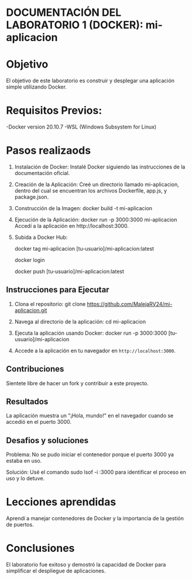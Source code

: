 # DOCUMENTACIÓN DEL LABORATORIO 1 (DOCKER): mi-aplicacion

# Objetivo
El objetivo de este laboratorio es construir y desplegar una aplicación simple utilizando Docker. 

# Requisitos Previos:
-Docker version 20.10.7
-WSL (Windows Subsystem for Linux)

# Pasos realizaods
1. Instalación de Docker: Instalé Docker siguiendo las instrucciones de la documentación oficial.
2. Creación de la Aplicación: Creé un directorio llamado mi-aplicacion, dentro del cual se encuentran los archivos Dockerfile, app.js, y package.json.
3. Construcción de la Imagen:
    docker build -t mi-aplicacion 
4. Ejecución de la Aplicación:
    docker run -p 3000:3000 mi-aplicacion
Accedí a la aplicación en http://localhost:3000.
5. Subida a Docker Hub:
   
    docker tag mi-aplicacion [tu-usuario]/mi-aplicacion:latest
   
    docker login
   
    docker push [tu-usuario]/mi-aplicacion:latest
   
## Instrucciones para Ejecutar

1. Clona el repositorio:
git clone https://github.com/MalejaRV24/mi-aplicacion.git

2. Navega al directorio de la aplicación:
cd mi-aplicacion

3. Ejecuta la aplicación usando Docker:
docker run -p 3000:3000 [tu-usuario]/mi-aplicacion

4. Accede a la aplicación en tu navegador en `http://localhost:3000`.

## Contribuciones

Sientete libre de hacer un fork y contribuir a este proyecto.

## Resultados
La aplicación muestra un "¡Hola, mundo!" en el navegador cuando se accedió en el puerto 3000.

## Desafios y soluciones
Problema: No se pudo iniciar el contenedor porque el puerto 3000 ya estaba en uso.

Solución: Usé el comando sudo lsof -i :3000 para identificar el proceso en uso y lo detuve.

# Lecciones aprendidas
Aprendí a manejar contenedores de Docker y la importancia de la gestión de puertos.

# Conclusiones
El laboratorio fue exitoso y demostró la capacidad de Docker para simplificar el despliegue de aplicaciones.
